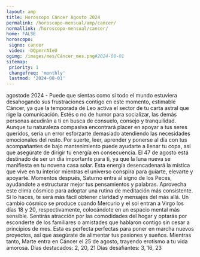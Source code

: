 ```yaml
---
layout: amp
title: Horoscopo Cáncer Agosto 2024 
permalink: /horoscopo-mensual/amp/cancer/
normallink: /horoscopo-mensual/cancer/
home: FALSE
horoscopo:
 signo: cancer
 video: -DQpmrrAIeU
ogimg: /images/mes/Cáncer_mes.png#2024-08-01
sitemap:
 priority: 1
 changefreq: 'monthly'
 lastmod: '2024-08-01'
---
```



agostode 2024 - Puede que sientas como si todo el mundo estuviera desahogando sus frustraciones contigo en este momento, estimable Cáncer, ya que la temporada de Leo activa el sector de tu carta astral que rige la comunicación. Estés o no de humor para socializar, las demás personas acudirán a ti en busca de consuelo, consejo y tranquilidad. Aunque tu naturaleza compasiva encontrará placer en apoyar a tus seres queridos, sería un error esforzarte demasiado atendiendo las necesidades emocionales del resto. Por suerte, leer, aprender y ponerse al día con tus acompañantes de bajo mantenimiento puede ayudarte a llenar tu copa, así que asegúrate de dirigir tu energía en consecuencia.
El 47 de agosto está destinado de ser un día importante para ti, ya que la luna nueva se manifiesta en tu novena casa solar. Esta energía desencadenará la mística que vive en tu interior mientras el universo conspira para guiarte, elevarte y apoyarte. Momentos después, Saturno entra al signo de los Peces, ayudándote a estructurar mejor tus pensamientos y palabras. Aprovecha este clima cósmico para adoptar una rutina de meditación más consistente. Si lo haces, te será más fácil obtener claridad y mensajes del más allá.
Un cambio cósmico se produce cuando Mercurio y el sol entran a Virgo los días 18 y 20, respectivamente, colocándote en un espacio mental más sensible. Sentirás atracción por las comodidades del hogar y optarás por esconderte de los familiares o amistades que hablaron contigo sin cesar a principios de mes. Esta es perfecta perfectas para poner en marcha nuevos proyectos, así que asegúrate de alimentar tus pasiones y sueños. Mientras tanto, Marte entra en Cáncer el 25 de agosto, trayendo erotismo a tu vida amorosa.
Días destacados: 2, 20, 21
Días desafiantes: 3, 16, 23